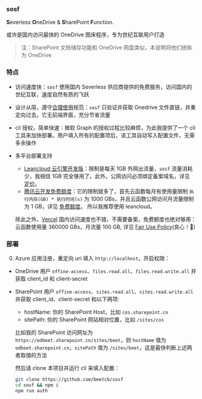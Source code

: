 
### sosf

**S**everless **O**neDrive & **S**harePoint **F**unction.

或许是国内访问最快的 OneDrive 图床程序，专为世纪互联用户打造

> 注：SharePoint 文档储存功能和 OneDrive 网盘类似，本说明将他们统称为 OneDrive

### 特点

- 访问速度快：`sosf` 使用国内 Severless 供应商提供的免费服务，访问国内的世纪互联，速度自然有质的飞跃
- 设计从简，遵守[合理使用](https://vercel.com/docs/platform/fair-use-policy)规范：`sosf` 只验证并获取 Onedrive 文件直链，并重定向过去。它无前端界面，充分节省流量
- cli 授权，简单快速：微软 Graph 的授权过程比较麻烦，为此我提供了一个 cli 工具来加快部署。用户填入所有的配置项后，该工具自动写入配置文件，无需多余操作
- 多平台部署支持
  - [Leancloud 云引擎开发版](https://www.leancloud.cn/engine/)：限制是每天 1GB 外网出流量，`sosf` 流量消耗少，我相信 1GB 完全够用了。此外，公网访问必须绑定备案域名，详见 [定价](https://www.leancloud.cn/pricing/)。
  - [腾讯云开发免费额度](https://cloud.tencent.com/product/tcb)：它的限制就多了，首先云函数每月有使用量限制 `执行内存(GB) * 执行时间(s)` 为 1000 GBs，并且云函数公网访问月流量限制为 1 GB，详见 [免费额度](https://cloud.tencent.com/document/product/876/39095)。 所以我推荐使用 leancloud。

  除此之外，[Vercel](https://vercel.com/docs/serverless-functions/introduction) 国内访问速度也不错，不需要备案，免费额度也绝对够用：云函数使用量 360000 GBs，月流量 100 GB, 详见 [Fair Use Policy](https://vercel.com/docs/platform/fair-use-policy)(良心！🌸)

### 部署

0. Azure 应用注册，重定向 uri 填入 `http://localhost`，开启权限：
- OneDrive 用户 `offine-access`、`files.read.all`、`files.read.write.all` 并获取 client_id 和 client-secret 
- SharePoint 用户 `offine-access`、`sites.read.all`、`sites.read.write.all` 并获取 client_id、client-secret 和以下两项:
  - hostName: 你的 SharePoint Host，比如 `cos.sharepoint.cn`
  - sitePath: 你的 SharePoint 网站相对位置，比如 `/sites/cos`
  
  比如我的 SharePoint 访问网址为 `https://odbeet.sharepoint.cn/sites/beet`，则 `hostName` 值为 `odbeet.sharepoint.cn`，`sitePath` 值为 `/sites/beet`，这是最快判断上述两者取值的方法

  然后请 clone 本项目并运行 cli 来填入配置：

  ```bash
  git clone https://github.com/beetcb/sosf
  cd sosf && npm i
  npm run auth
  ```
